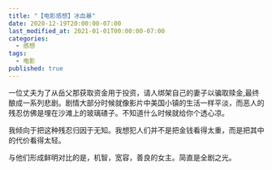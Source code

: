 ```yaml
---
title: "【电影感想】冰血暴"
date: 2020-12-19T20:00:00-07:00
last_modified_at: 2021-01-01T00:00:00-07:00
categories:
  - 感想
tags:
  - 电影
published: true
---
```

一位丈夫为了从岳父那获取资金用于投资，请人绑架自己的妻子以骗取赎金,最终酿成一系列悲剧。剧情大部分时候就像影片中美国小镇的生活一样平淡，而恶人的残忍仿佛是埋在沙滩上的玻璃碴子。不知道什么时候就给你个透心凉。

我倾向于把这种残忍归因于无知。我想犯人们并不是把金钱看得太重，而是把其中的代价看得太轻。

与他们形成鲜明对比的是，机智，宽容，善良的女主。简直是全剧之光。
